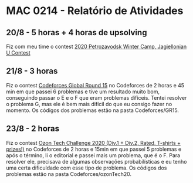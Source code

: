 # MAC 0214 - Relatório de Atividades

## 20/8 - 5 horas + 4 horas de upsolving

Fiz com meu time o contest [2020 Petrozavodsk Winter Camp, Jagiellonian U Contest]()

## 21/8 - 3 horas

Fiz o contest [Codeforces Global Round 15](https://codeforces.com/contest/1552) no Codeforces de 2 horas e 45 min em que passei 6 problemas e tive um resultado muito bom, conseguindo passar o E e o F que eram problemas difíceis. Tentei resolver o problema G, mas ele é bem mais difícil do que eu consigo fazer no momento. Os códigos dos problemas estão na pasta Codeforces/GR15. 

## 23/8 - 2 horas

Fiz o contest [Ozon Tech Challenge 2020 (Div.1 + Div.2, Rated, T-shirts + prizes!)](https://codeforces.com/contest/1305) no Codeforces de 2 horas e 15min em que passei 5 problemas e após o término, li o editorial e passei mais um problema, que é o F. Para resolver ele, precisava de algumas observações probabilísticas e eu tenho uma certa dificuldade com esse tipo de problema.
Os códigos dos problemas estão na pasta Codeforces/ozonTech20. 